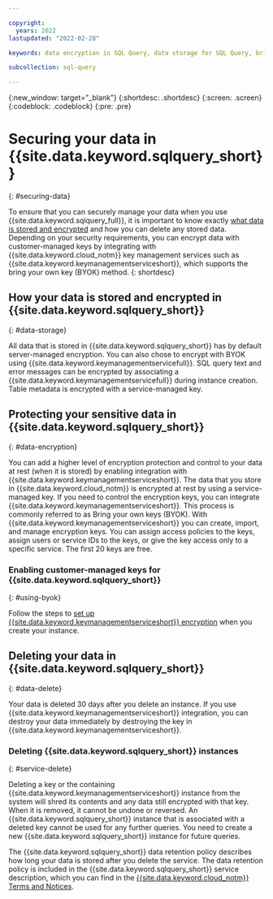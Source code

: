 ```yaml
---

copyright:
  years: 2022
lastupdated: "2022-02-28"

keywords: data encryption in SQL Query, data storage for SQL Query, bring your own keys for SQL Query, BYOK for SQL Query, key management for SQL Query, key encryption for SQL Query, personal data in SQL Query, data deletion for SQL Query, data in SQL Query, data security in SQL Query, KYOK for SQL Query

subcollection: sql-query

---
```


{:new_window: target="_blank"}
{:shortdesc: .shortdesc}
{:screen: .screen}
{:codeblock: .codeblock}
{:pre: .pre}

# Securing your data in {{site.data.keyword.sqlquery_short}}
{: #securing-data}

To ensure that you can securely manage your data when you use {{site.data.keyword.sqlquery_full}}, it is important to know exactly [what data is stored and encrypted](/docs/sql-query?topic=sql-query-keyprotect#considerations) and how you can delete any stored data. Depending on your security requirements, you can encrypt data with customer-managed keys by integrating with {{site.data.keyword.cloud_notm}} key management services such as {{site.data.keyword.keymanagementserviceshort}}, which supports the bring your own key (BYOK) method.
{: shortdesc}

## How your data is stored and encrypted in {{site.data.keyword.sqlquery_short}}
{: #data-storage} 

All data that is stored in {{site.data.keyword.sqlquery_short}} has by default server-managed encryption. You can also chose to encrypt with BYOK using {{site.data.keyword.keymanagementservicefull}}. SQL query text and error messages can be encrypted by associating a {{site.data.keyword.keymanagementservicefull}} during instance creation. Table metadata is encrypted with a service-managed key.

## Protecting your sensitive data in {{site.data.keyword.sqlquery_short}}
{: #data-encryption}

You can add a higher level of encryption protection and control to your data at rest (when it is stored) by enabling integration with {{site.data.keyword.keymanagementserviceshort}}. The data that you store in {{site.data.keyword.cloud_notm}} is encrypted at rest by using a service-managed key. If you need to control the encryption keys, you can integrate {{site.data.keyword.keymanagementserviceshort}}. This process is commonly referred to as Bring your own keys (BYOK). 
With {{site.data.keyword.keymanagementserviceshort}} you can create, import, and manage encryption keys. You can assign access policies to the keys, 
assign users or service IDs to the keys, or give the key access only to a specific service. The first 20 keys are free.

### Enabling customer-managed keys for {{site.data.keyword.sqlquery_short}}
{: #using-byok}

Follow the steps to [set up {{site.data.keyword.keymanagementserviceshort}} encryption](/docs/sql-query?topic=sql-query-keyprotect#encryption) when you create your instance.

## Deleting your data in {{site.data.keyword.sqlquery_short}}
{: #data-delete}

Your data is deleted 30 days after you delete an instance. If you use {{site.data.keyword.keymanagementserviceshort}} integration, you can destroy your data immediately by destroying the key in {{site.data.keyword.keymanagementserviceshort}}.

### Deleting {{site.data.keyword.sqlquery_short}} instances
{: #service-delete}

Deleting a key or the containing {{site.data.keyword.keymanagementserviceshort}} instance from the system will shred its contents and any data still encrypted with that key. When it is removed, it cannot be undone or reversed. An {{site.data.keyword.sqlquery_short}} instance that is associated with a deleted key cannot be used for any further queries. You need to create a new {{site.data.keyword.sqlquery_short}} instance for future queries.

The {{site.data.keyword.sqlquery_short}} data retention policy describes how long your data is stored after you delete the service. The data retention policy is included in the {{site.data.keyword.sqlquery_short}} service description, which you can find in the [{{site.data.keyword.cloud_notm}} Terms and Notices](/docs/overview?topic=overview-terms).
